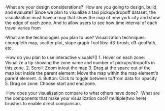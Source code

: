 ·What are your design considerations?
·How are you going to design, build, and evaluate?
Since we plan to visualize a taxi pickup/dropoff dataset, the visualization must have a map that show the map of new york city and show the edge of each zone. And to allow users to see how time interval of each travel varies from 

·What are the technologies you plan to use?
    Visualization techniques: choropleth map, scatter plot, slope graph 
    Tool libs: d3-brush, d3-geoPath, etc.

·How do you plan to use interactive visuals?()
    1. Hover on each zone: Visualize a tip showing the zone name and number of pickups/dropoffs in this zone. 
    2. Scroll: Zoom in/out the map
    3. Drag at the space out of the map but inside the parent element: Move the map within the map element's parent element.
    4. Button: Click to toggle between to/from data for opacity
    5. Drag on zone: Choose start and end zone.

·How does your visualization compare to what others have done? 
·What are the components that make your visualization cool?
    multiple(two here) brushes to enable direct comparison.   




